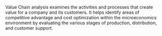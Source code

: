 Value Chain analysis examines the activities and processes that create value for a company and its customers. It helps identify areas of competitive advantage and cost optimization within the microeconomics environment by evaluating the various stages of production, distribution, and customer support.
